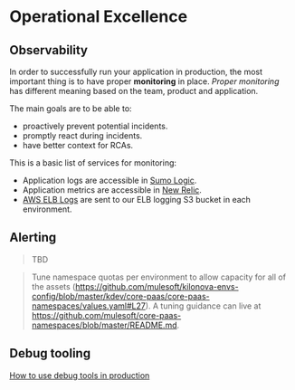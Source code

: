 # Operational Excellence

## Observability
In order to successfully run your application in production, the most important thing is to have proper __monitoring__ in place. _Proper monitoring_ has different meaning based on the team, product and application.

The main goals are to be able to:
- proactively prevent potential incidents.
- promptly react during incidents.
- have better context for RCAs.

This is a basic list of services for monitoring:
- Application logs are accessible in [Sumo Logic](../logging/sumologic.md).
- Application metrics are accessible in [New Relic](../monitoring/newrelic.md).
- [AWS ELB Logs](../logging/elb.md) are sent to our ELB logging S3 bucket in each environment.

## Alerting
> TBD

> Tune namespace quotas per environment to allow capacity for all of the assets (https://github.com/mulesoft/kilonova-envs-config/blob/master/kdev/core-paas/core-paas-namespaces/values.yaml#L27). A tuning guidance can live at https://github.com/mulesoft/core-paas-namespaces/blob/master/README.md.

## Debug tooling

[How to use debug tools in production](../troubleshooting/debug-tools.md)
